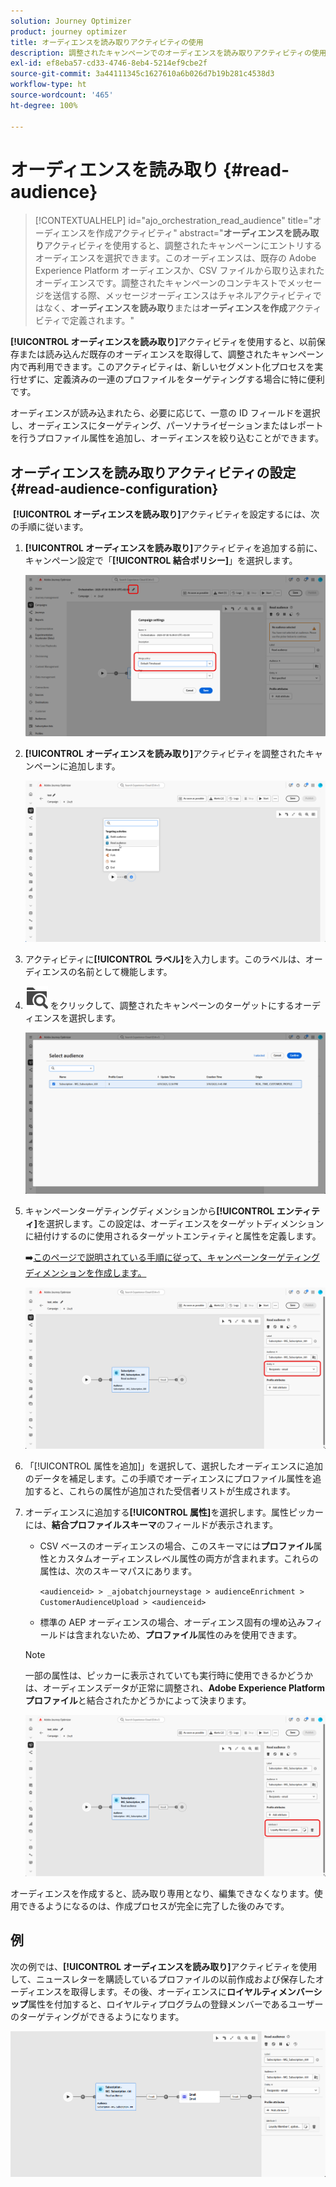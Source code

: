 ```yaml
---
solution: Journey Optimizer
product: journey optimizer
title: オーディエンスを読み取りアクティビティの使用
description: 調整されたキャンペーンでのオーディエンスを読み取りアクティビティの使用方法について説明します。
exl-id: ef8eba57-cd33-4746-8eb4-5214ef9cbe2f
source-git-commit: 3a44111345c1627610a6b026d7b19b281c4538d3
workflow-type: ht
source-wordcount: '465'
ht-degree: 100%

---
```



# オーディエンスを読み取り {#read-audience}


>[!CONTEXTUALHELP]
>id="ajo_orchestration_read_audience"
>title="オーディエンスを作成アクティビティ"
>abstract="**オーディエンスを読み取り**&#x200B;アクティビティを使用すると、調整されたキャンペーンにエントリするオーディエンスを選択できます。このオーディエンスは、既存の Adobe Experience Platform オーディエンスか、CSV ファイルから取り込まれたオーディエンスです。調整されたキャンペーンのコンテキストでメッセージを送信する際、メッセージオーディエンスはチャネルアクティビティではなく、**オーディエンスを読み取り**&#x200B;または&#x200B;**オーディエンスを作成**&#x200B;アクティビティで定義されます。"

**[!UICONTROL オーディエンスを読み取り]**&#x200B;アクティビティを使用すると、以前保存または読み込んだ既存のオーディエンスを取得して、調整されたキャンペーン内で再利用できます。このアクティビティは、新しいセグメント化プロセスを実行せずに、定義済みの一連のプロファイルをターゲティングする場合に特に便利です。

オーディエンスが読み込まれたら、必要に応じて、一意の ID フィールドを選択し、オーディエンスにターゲティング、パーソナライゼーションまたはレポートを行うプロファイル属性を追加し、オーディエンスを絞り込むことができます。

## オーディエンスを読み取りアクティビティの設定 {#read-audience-configuration}

 **[!UICONTROL オーディエンスを読み取り]**&#x200B;アクティビティを設定するには、次の手順に従います。

1. **[!UICONTROL オーディエンスを読み取り]**&#x200B;アクティビティを追加する前に、キャンペーン設定で「**[!UICONTROL 結合ポリシー]**」を選択します。

   ![](../assets/read-audience-6.png)

1. **[!UICONTROL オーディエンスを読み取り]**&#x200B;アクティビティを調整されたキャンペーンに追加します。

   ![](../assets/read-audience-1.png)

1. アクティビティに&#x200B;**[!UICONTROL ラベル]**&#x200B;を入力します。このラベルは、オーディエンスの名前として機能します。

1. ![フォルダーを検索アイコン](../assets/do-not-localize/folder-search.svg) をクリックして、調整されたキャンペーンのターゲットにするオーディエンスを選択します。

   ![](../assets/read-audience-2.png)

1. キャンペーンターゲティングディメンションから&#x200B;**[!UICONTROL エンティティ]**&#x200B;を選択します。この設定は、オーディエンスをターゲットディメンションに紐付けするのに使用されるターゲットエンティティと属性を定義します。

   ➡️[このページで説明されている手順に従って、キャンペーンターゲティングディメンションを作成します。](../target-dimension.md)

   ![](../assets/read-audience-3.png)

1. 「[!UICONTROL 属性を追加]」を選択して、選択したオーディエンスに追加のデータを補足します。この手順でオーディエンスにプロファイル属性を追加すると、これらの属性が追加された受信者リストが生成されます。

1. オーディエンスに追加する&#x200B;**[!UICONTROL 属性]**&#x200B;を選択します。属性ピッカーには、**結合プロファイルスキーマ**&#x200B;のフィールドが表示されます。

   * CSV ベースのオーディエンスの場合、このスキーマには&#x200B;**プロファイル**&#x200B;属性とカスタムオーディエンスレベル属性の両方が含まれます。これらの属性は、次のスキーマパスにあります。

     `<audienceid> > _ajobatchjourneystage > audienceEnrichment > CustomerAudienceUpload > <audienceid>`

   * 標準の AEP オーディエンスの場合、オーディエンス固有の埋め込みフィールドは含まれないため、**プロファイル**&#x200B;属性のみを使用できます。

   >[!NOTE]
   >
   > 一部の属性は、ピッカーに表示されていても実行時に使用できるかどうかは、オーディエンスデータが正常に調整され、**Adobe Experience Platform プロファイル**&#x200B;と結合されたかどうかによって決まります。

   ![](../assets/read-audience-4.png)

オーディエンスを作成すると、読み取り専用となり、編集できなくなります。使用できるようになるのは、作成プロセスが完全に完了した後のみです。

## 例

次の例では、**[!UICONTROL オーディエンスを読み取り]**&#x200B;アクティビティを使用して、ニュースレターを購読しているプロファイルの以前作成および保存したオーディエンスを取得します。その後、オーディエンスに&#x200B;**ロイヤルティメンバーシップ**&#x200B;属性を付加すると、ロイヤルティプログラムの登録メンバーであるユーザーのターゲティングができるようになります。

![](../assets/read-audience-5.png)
